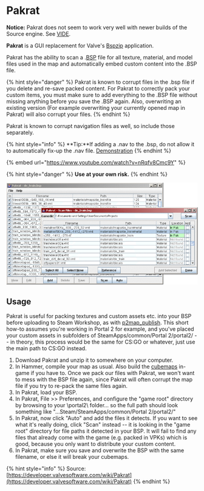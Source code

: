 # Pakrat

**Notice:** Pakrat does not seem to work very well with newer builds of the Source engine. See [VIDE](vide.md).

**Pakrat** is a GUI replacement for Valve's [Bspzip](bspzip.md) application.

Pakrat has the ability to scan a .[BSP](https://developer.valvesoftware.com/wiki/BSP) file for all texture, material, and model files used in the map and automatically embed custom content into the .BSP file.

{% hint style="danger" %}
Pakrat is known to corrupt files in the .bsp file if you delete and re-save packed content. For Pakrat to correctly pack your custom items, you must make sure to add everything to the .BSP file without missing anything before you save the .BSP again. Also, overwriting an existing version \(For example overwriting your currently opened map in Pakrat\) will also corrupt your files.
{% endhint %}

Pakrat is known to corrupt navigation files as well, so include those separately.

{% hint style="info" %}
**Tip:**If adding a .nav to the .bsp, do not allow it to automatically fix-up the .nav file. [Demonstration](http://youtu.be/nRqfv8Cmc9Y)
{% endhint %}

{% embed url="https://www.youtube.com/watch?v=nRqfv8Cmc9Y" %}

{% hint style="danger" %}
 **Use at your own risk.**
{% endhint %}

![](../../../../.gitbook/assets/pakrat1.gif)

## Usage

Pakrat is useful for packing textures and custom assets etc. into your BSP before uploading to Steam Workshop, as with [p2map\_publish](https://developer.valvesoftware.com/wiki/P2map_publish). This short how-to assumes you're working in Portal 2 for example, and you've placed your custom assets in subfolders of SteamApps/common/Portal 2/portal2/ -- in theory, this process would be the same for CS:GO or whatever, just use the main path to CS:GO instead.

1. Download Pakrat and unzip it to somewhere on your computer.
2. In Hammer, compile your map as usual. Also build the [cubemaps](https://developer.valvesoftware.com/wiki/Cubemaps) in-game if you have to. Once we pack our files with Pakrat, we won't want to mess with the BSP file again, since Pakrat will often corrupt the map file if you try to re-pack the same files again.
3. In Pakrat, load your BSP.
4. In Pakrat, File &gt;&gt; Preferences, and configure the "game root" directory by browsing to your \portal2\ folder... so the full path should look something like "...Steam/SteamApps/common/Portal 2/portal2/"
5. In Pakrat, now click "Auto" and add the files it detects. If you want to see what it's really doing, click "Scan" instead -- it is looking in the "game root" directory for file paths it detected in your BSP. It will fail to find any files that already come with the game \(e.g. packed in VPKs\) which is good, because you only want to distribute your custom content.
6. In Pakrat, make sure you save and overwrite the BSP with the same filename, or else it will break your cubemaps.

{% hint style="info" %}
Source: [https://developer.valvesoftware.com/wiki/Pakrat](https://developer.valvesoftware.com/wiki/Pakrat)
{% endhint %}

